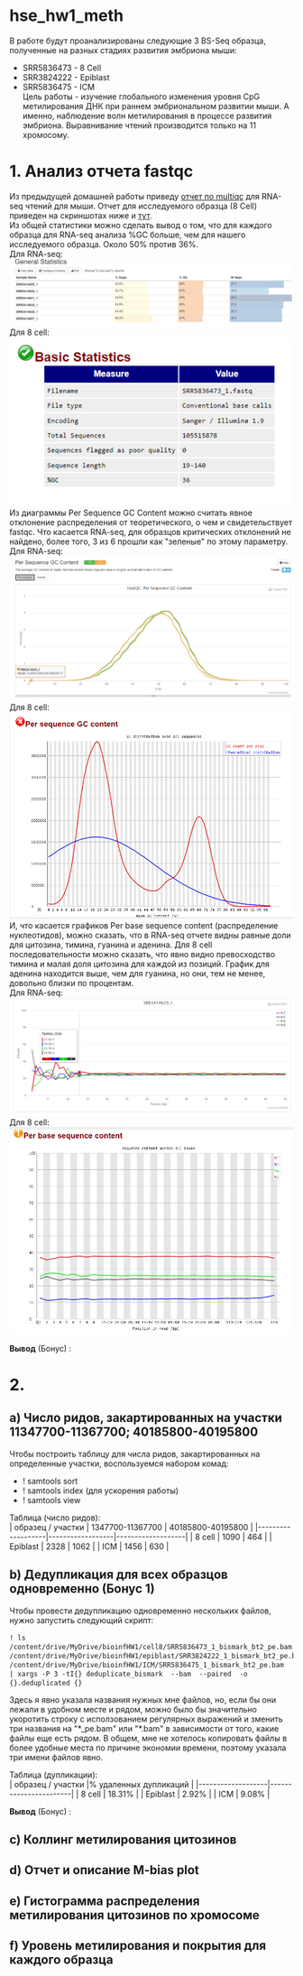 # hse_hw1_meth
В работе будут проанализированы следующие 3 BS-Seq образца, полученные на разных стадиях развития эмбриона мыши:
* SRR5836473 - 8 Cell
* SRR3824222 - Epiblast
* SRR5836475 - ICM  
Цель работы - изучение глобального изменения уровня CpG метилирования ДНК при раннем эмбриональном развитии мыши. А именно, наблюдение волн метилирования в процессе развития эмбриона. Выравнивание чтений производится только на 11 хромосому.  
# 1. Анализ отчета fastqc  
Из предыдущей домашней работы приведу [отчет по multiqc](https://github.com/kseniashilova/hse_hw1_meth/blob/main/multiqc_RNA.html) для RNA-seq чтений для мыши. 
Отчет для исследуемого образца (8 Cell) приведен на скриншотах ниже и [тут](https://github.com/kseniashilova/hse_hw1_meth/blob/main/SRR5836473_1_fastqc.html).  
Из общей статистики можно сделать вывод о том, что для каждого образца для RNA-seq анализа %GC больше, чем для нашего исследуемого образца. Около 50% против 36%.  
Для RNA-seq:  
![](https://github.com/kseniashilova/hse_hw1_meth/blob/main/pic/general_stat_RNA.PNG)  
Для 8 cell:  
![](https://github.com/kseniashilova/hse_hw1_meth/blob/main/pic/general_stat_8cell.PNG)  
Из диаграммы Per Sequence GC Content можно считать явное отклонение распределения от теоретического, о чем и свидетельствует fastqc. Что касается RNA-seq, для образцов критических отклонений не найдено, более того, 3 из 6 прошли как "зеленые" по этому параметру.  
Для RNA-seq:  
![](https://github.com/kseniashilova/hse_hw1_meth/blob/main/pic/GC_RNA.PNG)  
Для 8 cell:  
![](https://github.com/kseniashilova/hse_hw1_meth/blob/main/pic/GC_8cell.PNG)    
И, что касается графиков Per base sequence content (распределение нуклеотидов), можно сказать, что в RNA-seq отчете видны равные доли для цитозина, тимина, гуанина и аденина. Для 8 cell последовательности можно сказать, что явно видно превосходство тимина и малая доля цитозина для каждой из позиций. График для аденина находится выше, чем для гуанина, но они, тем не менее, довольно близки по процентам.  
Для RNA-seq:  
![](https://github.com/kseniashilova/hse_hw1_meth/blob/main/pic/content_RNA.PNG)  
Для 8 cell:  
![](https://github.com/kseniashilova/hse_hw1_meth/blob/main/pic/content_8cells.PNG)  
  
**Вывод** (Бонус) :  
# 2. 
## a) Число ридов, закартированных на участки 11347700-11367700; 40185800-40195800  
Чтобы построить таблицу для числа ридов, закартированных на определенные участки, воспользуемся набором комад: 
* ! samtools sort
* ! samtools index (для ускорения работы)
* ! samtools view  
  
Таблица (число ридов):  
| образец / участки | 1347700-11367700 | 40185800-40195800 |
|-------------------|------------------|-------------------|
| 8 cell            | 1090             | 464               |
| Epiblast          | 2328             | 1062              |
| ICM               | 1456             | 630               |


## b) Дедупликация для всех образцов одновременно (Бонус 1)
Чтобы провести дедупликацию одновременно нескольких файлов, нужно запустить следующий скрипт:  
```
! ls /content/drive/MyDrive/bioinfHW1/cell8/SRR5836473_1_bismark_bt2_pe.bam /content/drive/MyDrive/bioinfHW1/epiblast/SRR3824222_1_bismark_bt2_pe.bam /content/drive/MyDrive/bioinfHW1/ICM/SRR5836475_1_bismark_bt2_pe.bam  | xargs -P 3 -tI{} deduplicate_bismark  --bam  --paired  -o {}.deduplicated {}
```
Здесь я явно указала названия нужных мне файлов, но, если бы они лежали в удобном месте и рядом, можно было бы значительно укоротить строку с исползованием регулярных выражений и зменить три названия на "\*_pe.bam" или "\*.bam" в зависимости от того, какие файлы еще есть рядом. В общем, мне не хотелось копировать файлы в более удобные места по причине экономии времени, поэтому указала три имени файлов явно.  

Таблица (дупликации):  
| образец / участки |% удаленных дупликаций |
|-------------------|-----------------------|
| 8 cell            | 18.31%                |
| Epiblast          | 2.92%                 |
| ICM               | 9.08%                 |
  
**Вывод** (Бонус) :  
  
## c) Коллинг метилирования цитозинов
## d) Отчет и описание M-bias plot
## e) Гистограмма распределения метилирования цитозинов по хромосоме
## f) Уровень метилирования и покрытия для каждого образца
